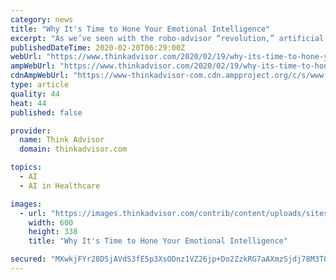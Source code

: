 ```yaml
---
category: news
title: "Why It's Time to Hone Your Emotional Intelligence"
excerpt: "As we’ve seen with the robo-advisor “revolution,” artificial intelligence will benefit people ... The advisors of the future will deal more with emotional therapy than diagnosing the correct asset allocation in a portfolio. An algorithm can set allocations and rebalance a portfolio. Only a human advisor can translate unspoken goals ..."
publishedDateTime: 2020-02-20T06:29:00Z
webUrl: "https://www.thinkadvisor.com/2020/02/19/why-its-time-to-hone-your-emotional-intelligence/"
ampWebUrl: "https://www.thinkadvisor.com/2020/02/19/why-its-time-to-hone-your-emotional-intelligence/?amp=1"
cdnAmpWebUrl: "https://www-thinkadvisor-com.cdn.ampproject.org/c/s/www.thinkadvisor.com/2020/02/19/why-its-time-to-hone-your-emotional-intelligence/?amp=1"
type: article
quality: 44
heat: 44
published: false

provider:
  name: Think Advisor
  domain: thinkadvisor.com

topics:
  - AI
  - AI in Healthcare

images:
  - url: "https://images.thinkadvisor.com/contrib/content/uploads/sites/415/2019/04/Robot_Human_Handshake_MI600.jpg"
    width: 600
    height: 338
    title: "Why It's Time to Hone Your Emotional Intelligence"

secured: "MXwkjFYr28D5jAVdS3fE5p3XsODnz1VZ26jp+Do2ZzkRG7aAXmzSjdj78M3TQ8LTprWx/L2c6tBR00Ikn+yqvh0eHQXRzZt2EaeyYvUIp2xnBMAySBqf7YID8c7GrvIp2YoawTQPdErmJ2vJEO+cF5t0EsqqRnd1bW/1wklv3/kpBhTPloM+HrH+ZkXD01JKZvXTs1elGGMSppa4yqnKIo6+WyJly5uCoBTI3o749xWQbwOU7eOttu8wh8kwshThoR4mUKjw4KcPiyVc3tcRSBPHQvC9wVGhi7h9x+ILf/mUFXjCrQP00wjHSRoozx+RRJtrchVEBERHe+ZdQwCLvWtj91qGLjwqf2baiWMlwdVNQVbIqqMRqABxRRNagWSxIVGA+oMmqd0dDwhqomvgDBuGkiHyQTeglgmg+sOfSqJoBKOMCCwEujT/ZYZwAAGgMcnfpMWR5e2PU8qbJzqdejU+a2Xk1pnB4R52KvqKa0w=;qVNt0GzpvI6HQCBTg6VcRg=="
---
```



